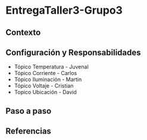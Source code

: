 # EntregaTaller3-Grupo3

## Contexto

## Configuración y Responsabilidades
* Tópico Temperatura - Juvenal
* Tópico Corriente - Carlos
* Tópico Iluminación - Martin
* Tópico Voltaje - Cristian
* Topico Ubicación - David

## Paso a paso

## Referencias
